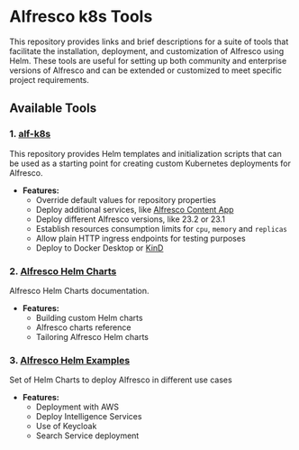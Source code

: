 # Alfresco k8s Tools

This repository provides links and brief descriptions for a suite of tools that facilitate the installation, deployment, and customization of Alfresco using Helm. These tools are useful for setting up both community and enterprise versions of Alfresco and can be extended or customized to meet specific project requirements.

## Available Tools

### 1. [alf-k8s](https://github.com/aborroy/alf-k8s)

This repository provides Helm templates and initialization scripts that can be used as a starting point for creating custom Kubernetes deployments for Alfresco.

- **Features:**
  - Override default values for repository properties
  - Deploy additional services, like [Alfresco Content App](https://github.com/alfresco/alfresco-content-app)
  - Deploy different Alfresco versions, like 23.2 or 23.1
  - Establish resources consumption limits for `cpu`, `memory` and `replicas`
  - Allow plain HTTP ingress endpoints for testing purposes
  - Deploy to Docker Desktop or [KinD](https://kind.sigs.k8s.io)


### 2. [Alfresco Helm Charts](https://alfresco.github.io/alfresco-helm-charts/index.html)

Alfresco Helm Charts documentation.

- **Features:**
  - Building custom Helm charts
  - Alfresco charts reference
  - Tailoring Alfresco Helm charts

### 3. [Alfresco Helm Examples](https://alfresco.github.io/acs-deployment/docs/helm-examples.html)

Set of Helm Charts to deploy Alfresco in different use cases

- **Features:**
  - Deployment with AWS
  - Deploy Intelligence Services
  - Use of Keycloak
  - Search Service deployment
